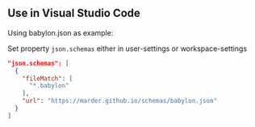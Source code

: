 
## Use in Visual Studio Code

Using babylon.json as example:

Set property `json.schemas` either in user-settings or workspace-settings

```json
"json.schemas": [
  {
    "fileMatch": [
      "*.babylon"
    ],
    "url": "https://marder.github.io/schemas/babylon.json"
  }
]
```
